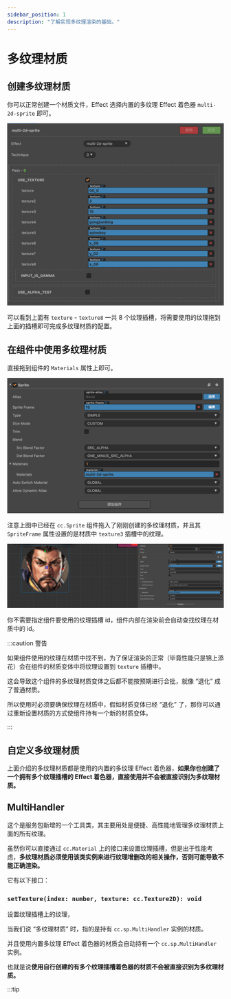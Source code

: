 ```yaml
---
sidebar_position: 1
description: "了解实现多纹理渲染的基础。"
---
```


# 多纹理材质

## 创建多纹理材质

你可以正常创建一个材质文件，Effect 选择内置的多纹理 Effect 着色器 `multi-2d-sprite` 即可。

![material-settings](./assets/material-settings.png)

可以看到上面有 `texture` - `texture8` 一共 8 个纹理插槽，将需要使用的纹理拖到上面的插槽即可完成多纹理材质的配置。

## 在组件中使用多纹理材质

直接拖到组件的 `Materials` 属性上即可。

![material-comp](./assets/material-comp.png)

注意上图中已经在 `cc.Sprite` 组件拖入了刚刚创建的多纹理材质，并且其 `SpriteFrame` 属性设置的是材质中 `texture3` 插槽中的纹理。

![material-final](./assets/material-final.png)

你不需要指定组件要使用的纹理插槽 id，组件内部在渲染前会自动查找纹理在材质中的 id。

:::caution 警告

如果组件使用的纹理在材质中找不到，为了保证渲染的正常（毕竟性能只是锦上添花）会在组件的材质变体中将纹理设置到 `texture` 插槽中。

这会导致这个组件的多纹理材质变体之后都不能按预期进行合批，就像 “退化” 成了普通材质。

所以使用时必须要确保纹理在材质中，假如材质变体已经 “退化” 了，那你可以通过重新设置材质的方式使组件持有一个新的材质变体。

:::

## 自定义多纹理材质

上面介绍的多纹理材质都是使用的内置的多纹理 Effect 着色器，**如果你也创建了一个拥有多个纹理插槽的 Effect 着色器，直接使用并不会被直接识别为多纹理材质。**



## MultiHandler

这个是服务包新增的一个工具类，其主要用处是便捷、高性能地管理多纹理材质上面的所有纹理。

虽然你可以直接通过 `cc.Material` 上的接口来设置纹理插槽，但是出于性能考虑，**多纹理材质必须使用该类实例来进行纹理增删改的相关操作，否则可能导致不能正确渲染。**

它有以下接口：

### `setTexture(index: number, texture: cc.Texture2D): void`

设置纹理插槽上的纹理，


当我们说 “多纹理材质” 时，指的是持有 `cc.sp.MultiHandler` 实例的材质。

并且使用内置多纹理 Effect 着色器的材质会自动持有一个 `cc.sp.MultiHandler` 实例。

也就是说**使用自行创建的有多个纹理插槽着色器的材质不会被直接识别为多纹理材质。**

:::tip


##
